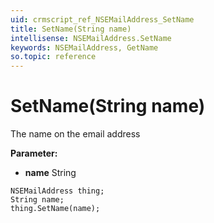 ```yaml
---
uid: crmscript_ref_NSEMailAddress_SetName
title: SetName(String name)
intellisense: NSEMailAddress.SetName
keywords: NSEMailAddress, GetName
so.topic: reference
---
```


# SetName(String name)

The name on the email address

**Parameter:** 
 - **name** String

```crmscript
NSEMailAddress thing;
String name;
thing.SetName(name);
```

